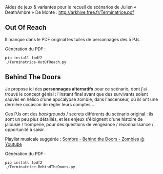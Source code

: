 Aides de jeux & variantes pour le recueil de scénarios de Julien « DeathAmbre » De Monte : <http://arkhive.free.fr/Terminatrice.pdf>

## Out Of Reach
Il manque dans le PDF original les tuiles de personnages des 5 PJs.

Génération du PDF :
```
pip install fpdf2
./Terminatrice-OutOfReach.py
```

## Behind The Doors
Je propose ici des **personnages alternatifs** pour ce scénario, dont j'ai trouvé le concept génial :
l'instant final avant que des survivants soient sauvés en hélico d'une apocalypse zombie,
dans l'ascenseur, où ils ont une dernière occasion de régler leurs comptes....

Ces PJs ont des _backgrounds_ / secrets différents du scénario original :
ils sont un peu plus détaillés, et les enjeux s'éloignent d'une histoire de jalousie / tromperie,
pour des questions de vengeance / reconnaissance / opportunité à saisir.

Playlist musicale suggérée : [Sombre - Behind the Doors - Zombies @ Youtube](https://www.youtube.com/playlist?list=PLLgE-ga3W_kYmA6EQH6fzWmBQmNp39kTF)

Génération du PDF :
```
pip install fpdf2
./Terminatrice-BehindTheDoors.py
```

<!-- TODO: add link to final PDF hosted on chezsoi.ort / itch.io

Idées de liens entre PJs :
* [x] il t'a trahi
* [x] relation familiale
* [x] (secret) il a plein de fric
* [x] (secret) il a été mordu
* [x] il t'a / vous a sauvé
* [x] a tué un proche devenu zombie
* anciens collègues / voisins ?
-->
